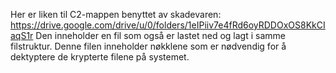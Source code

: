 Her er liken til C2-mappen benyttet av skadevaren: https://drive.google.com/drive/u/0/folders/1eIPiiv7e4fRd6oyRDDOxOS8KkCIaqS1r
Den inneholder en fil som også er lastet ned og lagt i samme filstruktur. Denne filen inneholder nøkklene som er nødvendig for å dektyptere de krypterte filene på systemet.
